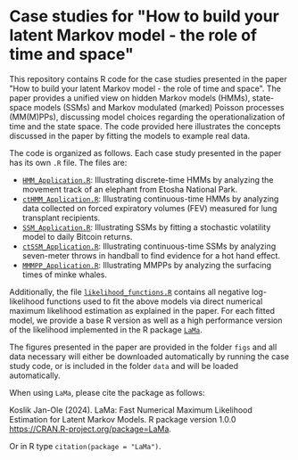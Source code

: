 # Case studies for "How to build your latent Markov model - the role of time and space"

This repository contains R code for the case studies presented in the paper "How to build your latent Markov model - the role of time and space". The paper provides a unified view on hidden Markov models (HMMs), state-space models (SSMs) and Markov modulated (marked) Poisson processes (MM(M)PPs), discussing model choices regarding the operationalization of time and the state space. The code provided here illustrates the concepts discussed in the paper by fitting the models to example real data.

The code is organized as follows. Each case study presented in the paper has its own `.R` file. The files are:

* <a href="https://github.com/janoleko/LatentMarkov/blob/main/HMM_Application.R">`HMM_Application.R`</a>: Illustrating discrete-time HMMs by analyzing the movement track of an elephant
from Etosha National Park.
* <a href="https://github.com/janoleko/LatentMarkov/blob/main/CTHMM_Application.R">`ctHMM_Application.R`</a>: Illustrating continuous-time HMMs by analyzing data collected on forced expiratory volumes (FEV)
measured for lung transplant recipients.
* <a href="https://github.com/janoleko/LatentMarkov/blob/main/SSM_Application.R">`SSM_Application.R`</a>: Illustrating SSMs by fitting a stochastic volatility model to daily Bitcoin returns.
* <a href="https://github.com/janoleko/LatentMarkov/blob/main/ctSSM_Application.R">`ctSSM_Application.R`</a>: Illustrating continuous-time SSMs by analyzing seven-meter throws in handball to find evidence for a hot hand effect.
* <a href="https://github.com/janoleko/LatentMarkov/blob/main/MMMPP_Application.R">`MMMPP_Application.R`</a>: Illustrating MMPPs by analyzing the surfacing times of minke whales.

Additionally, the file <a href="https://github.com/janoleko/LatentMarkov/blob/main/likelihood_functions.R">`likelihood_functions.R`</a> contains all negative log-likelihood functions used to fit the above models via direct numerical maximum likelihood estimation as explained in the paper. For each fitted model, we provide a base R version as well as a high performance version of the likelihood implemented in the R package <a href="https://github.com/janoleko/LaMa" target="_blank">`LaMa`</a>.

The figures presented in the paper are provided in the folder `figs` and all data necessary will either be downloaded automatically by running the case study code, or is included in the folder `data` and will be loaded automatically.

When using `LaMa`, please cite the package as follows:

Koslik Jan-Ole (2024). LaMa: Fast Numerical Maximum Likelihood Estimation for Latent Markov Models. R package version 1.0.0 <https://CRAN.R-project.org/package=LaMa>.

Or in R type `citation(package = "LaMa")`.
